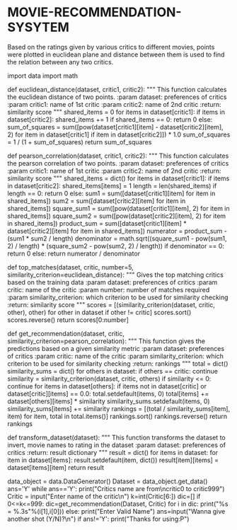 # MOVIE-RECOMMENDATION-SYSYTEM
Based on the ratings given by various critics to different movies, points were plotted in euclidean plane and distance between them is used to find the relation between any two critics.

import data
import math


def euclidean_distance(dataset, critic1, critic2):
    """
    This function calculates the euclidean distance of two points.
    :param dataset: preferences of critics
    :param critic1: name of 1st critic
    :param critic2: name of 2nd critic
    :return: similarity score
    """
    shared_items = 0
    for items in dataset[critic1]:
        if items in dataset[critic2]:
            shared_items += 1
    if shared_items == 0:
        return 0
    else:
        sum_of_squares = sum([pow(dataset[critic1][item] - dataset[critic2][item], 2) for item in dataset[critic1] if
                              item in dataset[critic2]]) * 1.0
        sum_of_squares = 1 / (1 + sum_of_squares)
        return sum_of_squares


def pearson_correlation(dataset, critic1, critic2):
    """
    This function calculates the pearson correlation of two points.
    :param dataset: preferences of critics
    :param critic1: name of 1st critic
    :param critic2: name of 2nd critic
    :return: similarity score
    """
    shared_items = dict()
    for items in dataset[critic1]:
        if items in dataset[critic2]:
            shared_items[items] = 1
    length = len(shared_items)
    if length == 0:
        return 0
    else:
        sum1 = sum([dataset[critic1][item] for item in shared_items])
        sum2 = sum([dataset[critic2][item] for item in shared_items])
        square_sum1 = sum([pow(dataset[critic1][item], 2) for item in shared_items])
        square_sum2 = sum([pow(dataset[critic2][item], 2) for item in shared_items])
        product_sum = sum([dataset[critic1][item] * dataset[critic2][item] for item in shared_items])
        numerator = product_sum - (sum1 * sum2 / length)
        denominator = math.sqrt((square_sum1 - pow(sum1, 2) / length) * (square_sum2 - pow(sum2, 2) / length))
        if denominator == 0:
            return 0
        else:
            return numerator / denominator


def top_matches(dataset, critic, number=5, similarity_criterion=euclidean_distance):
    """
    Gives the top matching critics based on the training data
    :param dataset: preferences of critics
    :param critic: name of the critic
    :param number: number of matches required
    :param similarity_criterion: which criterion to be used for similarity checking
    :return: similarity score
    """
    scores = [(similarity_criterion(dataset, critic, other), other) for other in dataset if other != critic]
    scores.sort()
    scores.reverse()
    return scores[0:number]


def get_recommendation(dataset, critic, similarity_criterion=pearson_correlation):
    """
    This function gives the predictions based on a given similarity metric
    :param dataset: preferences of critics
    :param critic: name of the critic
    :param similarity_criterion: which criterion to be used for similarity checking
    :return: rankings
    """
    total = dict()
    similarity_sums = dict()
    for others in dataset:
        if others == critic:
            continue
        similarity = similarity_criterion(dataset, critic, others)
        if similarity <= 0:
            continue
        for items in dataset[others]:
            if items not in dataset[critic] or dataset[critic][items] == 0.0:
                total.setdefault(items, 0)
                total[items] += dataset[others][items] * similarity
                similarity_sums.setdefault(items, 0)
                similarity_sums[items] += similarity
    rankings = [(total / similarity_sums[item], item) for item, total in total.items()]
    rankings.sort()
    rankings.reverse()
    return rankings


def transform_dataset(dataset):
    """
    This function transforms the dataset to invert, movie names to rating in the dataset
    :param dataset: preferences of critics
    :return: result dictionary
    """
    result = dict()
    for items in dataset:
        for item in dataset[items]:
            result.setdefault(item, dict())
            result[item][items] = dataset[items][item]
    return result


data_object = data.DataGenerator()
Dataset = data_object.get_data()
ans='Y'
while ans=='Y':
    print("Critics name are from\ncritic0 to critic999")
    Critic = input("Enter name of the critic\n")
    k=int(Critic[6:])
    dic=[]
    if 0<=k<=999:
        dic=get_recommendation(Dataset, Critic)
        for i in dic:
           print("%s = %.3s"%(i[1],i[0]))
    else:
        print("Enter Valid Name")
    ans=input("Wanna give another shot (Y/N)?\n")
    if ans!='Y':
        print("Thanks for using:P")
